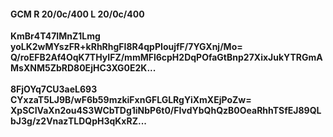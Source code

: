 #### GCM R 20/0c/400 L 20/0c/400
**KmBr4T47IMnZ1Lmg**<br/>**yoLK2wMYszFR+kRhRhgFI8R4qpPIoujfF/7YGXnj/Mo=**<br/>**Q/roEFB2Af4OqK7THyIFZ/mmMFl6cpH2DqPOfaGtBnp27XixJukYTRGmAMsXNM5ZbRD80EjHC3XG0E2K...**<br/><br/>
**8FjOYq7CU3aeL693**<br/>**CYxzaT5LJ9B/wF6b59mzkiFxnGFLGLRgYiXmXEjPoZw=**<br/>**XpSCIVaXn2ou4S3WCbTDg1iNbP6t0/FIvdYbQhQzB0OeaRhhTSfEJ89QLbJ3g/z2VnazTLDQpH3qKxRZ...**
